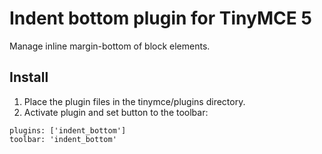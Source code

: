 # Indent bottom plugin for TinyMCE 5
Manage inline margin-bottom of block elements.

## Install
1. Place the plugin files in the tinymce/plugins directory.
2. Activate plugin and set button to the toolbar:
```
plugins: ['indent_bottom']
toolbar: 'indent_bottom'
```
